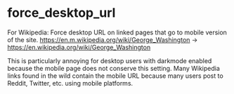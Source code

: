 # force_desktop_url
For Wikipedia: Force desktop URL on linked pages that go to mobile version of the site. 
https://en.m.wikipedia.org/wiki/George_Washington -> https://en.wikipedia.org/wiki/George_Washington

This is particularly annoying for desktop users with darkmode enabled because the mobile page does not conserve this setting. 
Many Wikipedia links found in the wild contain the mobile URL because many users post to Reddit, Twitter, etc. using mobile platforms. 

